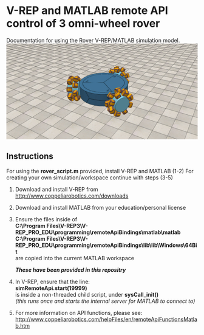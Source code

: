 # V-REP and MATLAB remote API control of 3 omni-wheel rover
Documentation for using the Rover V-REP/MATLAB simulation model.
![Rover image](images/banner.jpg)  




## Instructions

For using the **rover_script.m** provided, install V-REP and MATLAB (1-2)
For creating your own simulation/workspace continue with steps (3-5)

1. Download and install V-REP from http://www.coppeliarobotics.com/downloads

2. Download and install MATLAB from your education/personal license

3. Ensure the files inside of  
      **C:\Program Files\V-REP3\V-REP_PRO_EDU\programming\remoteApiBindings\matlab\matlab**  
      **C:\Program Files\V-REP3\V-REP_PRO_EDU\programming\remoteApiBindings\lib\lib\Windows\64Bit**  
   are copied into the current MATLAB workspace  
   
   ***These have been provided in this repositry***  
   
4. In V-REP, ensure that the line:  
    **simRemoteApi.start(19999)**  
   is inside a non-threaded child script, under **sysCall_init()**  
   *(this runs once and starts the internal server for MATLAB to connect to)*  
    
5. For more information on API functions, please see:  
   http://www.coppeliarobotics.com/helpFiles/en/remoteApiFunctionsMatlab.htm
